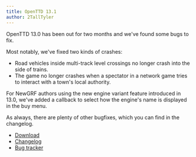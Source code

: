 ```yaml
---
title: OpenTTD 13.1
author: 2TallTyler
---
```


OpenTTD 13.0 has been out for two months and we've found some bugs to fix.

Most notably, we've fixed two kinds of crashes:
* Road vehicles inside multi-track level crossings no longer crash into the side of trains.
* The game no longer crashes when a spectator in a network game tries to interact with a town's local authority.

For NewGRF authors using the new engine variant feature introduced in 13.0, we've added a callback to select how the engine's name is displayed in the buy menu.

As always, there are plenty of other bugfixes, which you can find in the changelog.

* [Download](https://www.openttd.org/downloads/openttd-releases/testing.html)
* [Changelog](https://cdn.openttd.org/openttd-releases/13.1/changelog.txt)
* [Bug tracker](https://github.com/OpenTTD/OpenTTD/issues)
